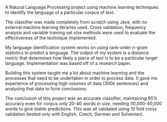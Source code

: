 A Natural Language Processing project using machine learning techniques to identify the language of a particular corpus of text.

The classifier was made completely from scratch using Java, with no external machine learning libraries used. 
Cross validation, frequency analysis and variable training set size methods were used to evaluate the effectiveness of the 
technique implemented.

My language identification system works on using rank-order n-gram statistics to predict a language. The output of my system 
is a distance metric that determines how likely a piece of text is to be a particular target language. Implementation was based
off of a research paper.

Building this system taught me a lot about machine learning and the processes that need to be undertaken in order to process
 data. It gave me experience of processing high volumes of data (300k sentences) and analysing that data to form conclusions.

The conclusion of this project was an accurate classifier, maintaining 95% accuracy even for corpus only 20-40 words in size,
needing 30,000-40,000 words to give stable predictions. This was all validated using 10 fold cross validation (tested only 
with English, Czech, German and Solvenian).